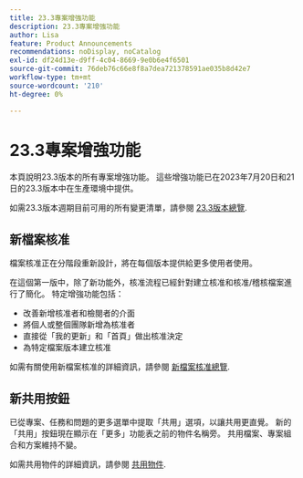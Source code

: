 ```yaml
---
title: 23.3專案增強功能
description: 23.3專案增強功能
author: Lisa
feature: Product Announcements
recommendations: noDisplay, noCatalog
exl-id: df24d13e-d9ff-4c04-8669-9e0b6e4f6501
source-git-commit: 76deb76c66e8f8a7dea721378591ae035b8d42e7
workflow-type: tm+mt
source-wordcount: '210'
ht-degree: 0%

---
```


# 23.3專案增強功能

本頁說明23.3版本的所有專案增強功能。 這些增強功能已在2023年7月20日和21日的23.3版本中在生產環境中提供。

如需23.3版本週期目前可用的所有變更清單，請參閱 [23.3版本總覽](/help/quicksilver/product-announcements/product-releases/23.3-release-activity/23-3-release-overview.md).

## 新檔案核准

檔案核准正在分階段重新設計，將在每個版本提供給更多使用者使用。

在這個第一版中，除了新功能外，核准流程已經針對建立核准和核准/稽核檔案進行了簡化。 特定增強功能包括：

* 改善新增核准者和檢閱者的介面
* 將個人或整個團隊新增為核准者
* 直接從「我的更新」和「首頁」做出核准決定
* 為特定檔案版本建立核准

如需有關使用新檔案核准的詳細資訊，請參閱 [新檔案核准總覽](https://experienceleague.adobe.com/docs/workfront/using/review-and-approve-work/document-reviews-and-approvals/document-approvals-overview.html).

## 新共用按鈕

已從專案、任務和問題的更多選單中提取「共用」選項，以讓共用更直覺。 新的「共用」按鈕現在顯示在「更多」功能表之前的物件名稱旁。 共用檔案、專案組合和方案維持不變。

如需共用物件的詳細資訊，請參閱 [共用物件](https://experienceleague.adobe.com/docs/workfront/using/basics/grant-request-object-permissions/share-an-object.html).
